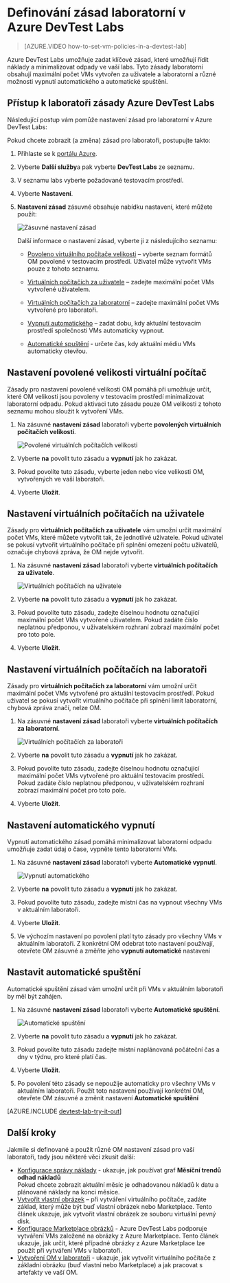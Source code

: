 <properties
    pageTitle="Definování zásad laboratorní v Azure DevTest Labs | Microsoft Azure"
    description="Informace o definování zásad laboratorní například OM rozměrů, maximální VMs za uživatele a vypnutí automatizace."
    services="devtest-lab,virtual-machines"
    documentationCenter="na"
    authors="tomarcher"
    manager="douge"
    editor=""/>

<tags
    ms.service="devtest-lab"
    ms.workload="na"
    ms.tgt_pltfrm="na"
    ms.devlang="na"
    ms.topic="article"
    ms.date="09/12/2016"
    ms.author="tarcher"/>

# <a name="define-lab-policies-in-azure-devtest-labs"></a>Definování zásad laboratorní v Azure DevTest Labs

> [AZURE.VIDEO how-to-set-vm-policies-in-a-devtest-lab]

Azure DevTest Labs umožňuje zadat klíčové zásad, které umožňují řídit náklady a minimalizovat odpady ve vaší labs. Tyto zásady laboratorní obsahují maximální počet VMs vytvořen za uživatele a laboratorní a různé možnosti vypnutí automatického a automatické spuštění. 

## <a name="accessing-a-labs-policies-in-azure-devtest-labs"></a>Přístup k laboratoři zásady Azure DevTest Labs

Následující postup vám pomůže nastavení zásad pro laboratorní v Azure DevTest Labs:

Pokud chcete zobrazit (a změna) zásad pro laboratoři, postupujte takto:

1. Přihlaste se k [portálu Azure](http://go.microsoft.com/fwlink/p/?LinkID=525040).

1. Vyberte **Další služby**a pak vyberte **DevTest Labs** ze seznamu.

1. V seznamu labs vyberte požadované testovacím prostředí.   

1. Vyberte **Nastavení**.

1. **Nastavení zásad** zásuvné obsahuje nabídku nastavení, které můžete použít: 

    ![Zásuvné nastavení zásad](./media/devtest-lab-set-lab-policy/policies.png)

    Další informace o nastavení zásad, vyberte ji z následujícího seznamu:

    - [Povoleno virtuálního počítače velikosti](#set-allowed-virtual-machine-sizes) – vyberte seznam formátů OM povolené v testovacím prostředí. Uživatel může vytvořit VMs pouze z tohoto seznamu.

    - [Virtuálních počítačích za uživatele](#set-virtual-machines-per-user) – zadejte maximální počet VMs vytvořené uživatelem. 

    - [Virtuálních počítačích za laboratorní](#set-virtual-machines-per-lab) – zadejte maximální počet VMs vytvořené pro laboratoři. 

    - [Vypnutí automatického](#set-auto-shutdown) – zadat dobu, kdy aktuální testovacím prostředí společnosti VMs automaticky vypnout.

    - [Automatické spuštění](#set-auto-start) - určete čas, kdy aktuální médiu VMs automaticky otevřou.

## <a name="set-allowed-virtual-machine-sizes"></a>Nastavení povolené velikosti virtuální počítač

Zásady pro nastavení povolené velikosti OM pomáhá při umožňuje určit, které OM velikosti jsou povoleny v testovacím prostředí minimalizovat laboratorní odpadu. Pokud aktivaci tuto zásadu pouze OM velikosti z tohoto seznamu mohou sloužit k vytvoření VMs.

1. Na zásuvné **nastavení zásad** laboratoři vyberte **povolených virtuálních počítačích velikosti**.

    ![Povolené virtuálních počítačích velikosti](./media/devtest-lab-set-lab-policy/allowed-vm-sizes.png)
 
1. Vyberte **na** povolit tuto zásadu a **vypnutí** jak ho zakázat.

1. Pokud povolíte tuto zásadu, vyberte jeden nebo více velikosti OM, vytvořených ve vaší laboratoři.

1. Vyberte **Uložit**.

## <a name="set-virtual-machines-per-user"></a>Nastavení virtuálních počítačích na uživatele

Zásady pro **virtuálních počítačích za uživatele** vám umožní určit maximální počet VMs, které můžete vytvořit tak, že jednotlivé uživatele. Pokud uživatel se pokusí vytvořit virtuálního počítače při splnění omezení počtu uživatelů, označuje chybová zpráva, že OM nejde vytvořit. 

1. Na zásuvné **nastavení zásad** laboratoři vyberte **virtuálních počítačích za uživatele**.

    ![Virtuálních počítačích na uživatele](./media/devtest-lab-set-lab-policy/max-vms-per-user.png)

1. Vyberte **na** povolit tuto zásadu a **vypnutí** jak ho zakázat.

1. Pokud povolíte tuto zásadu, zadejte číselnou hodnotu označující maximální počet VMs vytvořené uživatelem. Pokud zadáte číslo neplatnou předponou, v uživatelském rozhraní zobrazí maximální počet pro toto pole.

1. Vyberte **Uložit**.

## <a name="set-virtual-machines-per-lab"></a>Nastavení virtuálních počítačích na laboratoři

Zásady pro **virtuálních počítačích za laboratorní** vám umožní určit maximální počet VMs vytvořené pro aktuální testovacím prostředí. Pokud uživatel se pokusí vytvořit virtuálního počítače při splnění limit laboratorní, chybová zpráva značí, nelze OM. 

1. Na zásuvné **nastavení zásad** laboratoři vyberte **virtuálních počítačích za laboratorní**.

    ![Virtuálních počítačích za laboratoři](./media/devtest-lab-set-lab-policy/total-vms-allowed.png)

1. Vyberte **na** povolit tuto zásadu a **vypnutí** jak ho zakázat.

1. Pokud povolíte tuto zásadu, zadejte číselnou hodnotu označující maximální počet VMs vytvořené pro aktuální testovacím prostředí. Pokud zadáte číslo neplatnou předponou, v uživatelském rozhraní zobrazí maximální počet pro toto pole.

1. Vyberte **Uložit**.

## <a name="set-auto-shutdown"></a>Nastavení automatického vypnutí

Vypnutí automatického zásad pomáhá minimalizovat laboratorní odpadu umožňuje zadat údaj o čase, vypněte tento laboratorní VMs.

1. Na zásuvné **nastavení zásad** laboratoři vyberte **Automatické vypnutí**.

    ![Vypnutí automatického](./media/devtest-lab-set-lab-policy/auto-shutdown.png)

1. Vyberte **na** povolit tuto zásadu a **vypnutí** jak ho zakázat.

1. Pokud povolíte tuto zásadu, zadejte místní čas na vypnout všechny VMs v aktuálním laboratoři.

1. Vyberte **Uložit**.

1. Ve výchozím nastavení po povolení platí tyto zásady pro všechny VMs v aktuálním laboratoři. Z konkrétní OM odebrat toto nastavení používají, otevřete OM zásuvné a změňte jeho **vypnutí automatické** nastavení 

## <a name="set-auto-start"></a>Nastavit automatické spuštění

Automatické spuštění zásad vám umožní určit při VMs v aktuálním laboratoři by měl být zahájen.  

1. Na zásuvné **nastavení zásad** laboratoři vyberte **Automatické spuštění**.

    ![Automatické spuštění](./media/devtest-lab-set-lab-policy/auto-start.png)

1. Vyberte **na** povolit tuto zásadu a **vypnutí** jak ho zakázat.

1. Pokud povolíte tuto zásadu zadejte místní naplánovaná počáteční čas a dny v týdnu, pro které platí čas. 

1. Vyberte **Uložit**.

1. Po povolení této zásady se nepoužije automaticky pro všechny VMs v aktuálním laboratoři. Použít toto nastavení používají konkrétní OM, otevřete OM zásuvné a změnit nastavení **Automatické spuštění** 

[AZURE.INCLUDE [devtest-lab-try-it-out](../../includes/devtest-lab-try-it-out.md)]

## <a name="next-steps"></a>Další kroky

Jakmile si definované a použít různé OM nastavení zásad pro vaší laboratoři, tady jsou některé věci zkusit další:

- [Konfigurace správy náklady](./devtest-lab-configure-cost-management.md) - ukazuje, jak používat graf **Měsíční trendů odhad nákladů**  
Pokud chcete zobrazit aktuální měsíc je odhadovanou nákladů k datu a plánované náklady na konci měsíce.
- [Vytvořit vlastní obrázek](./devtest-lab-create-template.md) – při vytváření virtuálního počítače, zadáte základ, který může být buď vlastní obrázek nebo Marketplace. Tento článek ukazuje, jak vytvořit vlastní obrázek ze souboru virtuální pevný disk.
- [Konfigurace Marketplace obrázků](./devtest-lab-configure-marketplace-images.md) - Azure DevTest Labs podporuje vytváření VMs založené na obrázky z Azure Marketplace. Tento článek ukazuje, jak určit, které případné obrázky z Azure Marketplace lze použít při vytváření VMs v laboratoři.
- [Vytvoření OM v laboratoři](./devtest-lab-add-vm-with-artifacts.md) - ukazuje, jak vytvořit virtuálního počítače z základní obrázku (buď vlastní nebo Marketplace) a jak pracovat s artefakty ve vaší OM.
